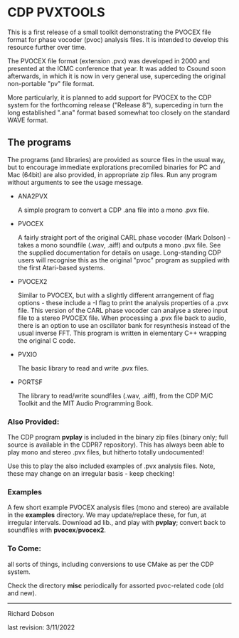 # 				CDP PVXTOOLS

This is a first release of a small toolkit demonstrating the PVOCEX file format for phase vocoder (pvoc) analysis files. It is intended to develop this resource further over time.

The PVOCEX file format (extension .pvx) was developed in 2000 and presented at the ICMC conference that year. It was added to Csound soon afterwards, in which it is now in very general use, superceding the original non-portable "pv" file format.

More particularly, it is planned to add support for PVOCEX to the CDP system for the forthcoming release ("Release 8"), superceding in turn the long established ".ana" format based somewhat too closely on the standard WAVE format.

## The programs

The programs (and libraries) are provided as source files in the usual way, but to encourage immediate explorations precomiled binaries for PC and Mac (64bit) are also provided, in appropriate zip files. Run any program without arguments to see the usage message.


*  ANA2PVX

	A simple program to convert a CDP .ana file into a mono .pvx file.

* PVOCEX

	A fairly straight port of the original CARL phase vocoder (Mark Dolson) - takes a mono soundfile (.wav, .aiff) and outputs a mono .pvx file. See the supplied documentation for details on usage. Long-standing CDP users will recognise this as the original "pvoc" program as supplied with the first Atari-based systems.
	
* PVOCEX2

	Similar to PVOCEX, but with a slightly different arrangement of flag options - these include a -I flag to print the analysis properties of a .pvx file. This version of the CARL phase vocoder can analyse a stereo input file to a stereo PVOCEX file. When processing a .pvx file back to audio, there is an option to use an oscillator bank for resynthesis instead of the usual inverse FFT. This program is written in elementary C++ wrapping the original C code.
	
* PVXIO

	The basic library to read and write .pvx files.
	
* PORTSF

	The library to read/write soundfiles (.wav, .aiff), from the CDP M/C Toolkit and the MIT Audio Programming Book.
	
### 	Also Provided:

The CDP program **pvplay** is included in the binary zip files (binary only; full source is available in the CDPR7 repository). This has always been able to play mono and stereo .pvx files, but hitherto totally undocumented!

Use this to play the also included examples of .pvx analysis files. Note, these may change on an irregular basis - keep checking!

### Examples

A few short example PVOCEX analysis files (mono and stereo) are available in the **examples** directory. We may update/replace these, for fun, at irregular intervals. Download ad lib., and play with **pvplay**; convert back to soundfiles with **pvocex**/**pvocex2**.

### To Come:

all sorts of things, including conversions to use CMake as per the CDP system.

Check the directory **misc** periodically for assorted pvoc-related code (old and new).

-------------------------------------------------------------------------------------
Richard Dobson 

last revision: 3/11/2022